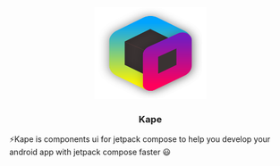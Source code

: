 <p align="center">
  <a href="#">
    <img src="/assets/kape_logo.svg" alt="Kotlin-Bootstrap logo" width="200" height="165">
  </a>
</p>

<h3 align="center">Kape</h3>
<p>
  ⚡Kape is components ui for jetpack compose to help you develop your android app with jetpack compose faster  😃 
</p>
 

